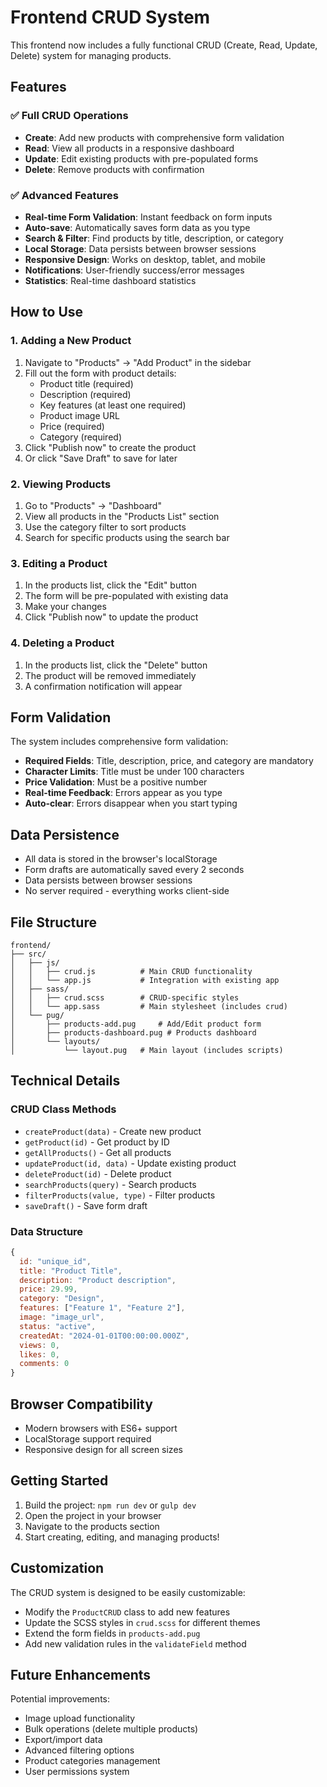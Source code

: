 # Frontend CRUD System

This frontend now includes a fully functional CRUD (Create, Read, Update, Delete) system for managing products.

## Features

### ✅ Full CRUD Operations
- **Create**: Add new products with comprehensive form validation
- **Read**: View all products in a responsive dashboard
- **Update**: Edit existing products with pre-populated forms
- **Delete**: Remove products with confirmation

### ✅ Advanced Features
- **Real-time Form Validation**: Instant feedback on form inputs
- **Auto-save**: Automatically saves form data as you type
- **Search & Filter**: Find products by title, description, or category
- **Local Storage**: Data persists between browser sessions
- **Responsive Design**: Works on desktop, tablet, and mobile
- **Notifications**: User-friendly success/error messages
- **Statistics**: Real-time dashboard statistics

## How to Use

### 1. Adding a New Product
1. Navigate to "Products" → "Add Product" in the sidebar
2. Fill out the form with product details:
   - Product title (required)
   - Description (required)
   - Key features (at least one required)
   - Product image URL
   - Price (required)
   - Category (required)
3. Click "Publish now" to create the product
4. Or click "Save Draft" to save for later

### 2. Viewing Products
1. Go to "Products" → "Dashboard"
2. View all products in the "Products List" section
3. Use the category filter to sort products
4. Search for specific products using the search bar

### 3. Editing a Product
1. In the products list, click the "Edit" button
2. The form will be pre-populated with existing data
3. Make your changes
4. Click "Publish now" to update the product

### 4. Deleting a Product
1. In the products list, click the "Delete" button
2. The product will be removed immediately
3. A confirmation notification will appear

## Form Validation

The system includes comprehensive form validation:

- **Required Fields**: Title, description, price, and category are mandatory
- **Character Limits**: Title must be under 100 characters
- **Price Validation**: Must be a positive number
- **Real-time Feedback**: Errors appear as you type
- **Auto-clear**: Errors disappear when you start typing

## Data Persistence

- All data is stored in the browser's localStorage
- Form drafts are automatically saved every 2 seconds
- Data persists between browser sessions
- No server required - everything works client-side

## File Structure

```
frontend/
├── src/
│   ├── js/
│   │   ├── crud.js          # Main CRUD functionality
│   │   └── app.js           # Integration with existing app
│   ├── sass/
│   │   ├── crud.scss        # CRUD-specific styles
│   │   └── app.sass         # Main stylesheet (includes crud)
│   └── pug/
│       ├── products-add.pug     # Add/Edit product form
│       ├── products-dashboard.pug # Products dashboard
│       └── layouts/
│           └── layout.pug   # Main layout (includes scripts)
```

## Technical Details

### CRUD Class Methods
- `createProduct(data)` - Create new product
- `getProduct(id)` - Get product by ID
- `getAllProducts()` - Get all products
- `updateProduct(id, data)` - Update existing product
- `deleteProduct(id)` - Delete product
- `searchProducts(query)` - Search products
- `filterProducts(value, type)` - Filter products
- `saveDraft()` - Save form draft

### Data Structure
```javascript
{
  id: "unique_id",
  title: "Product Title",
  description: "Product description",
  price: 29.99,
  category: "Design",
  features: ["Feature 1", "Feature 2"],
  image: "image_url",
  status: "active",
  createdAt: "2024-01-01T00:00:00.000Z",
  views: 0,
  likes: 0,
  comments: 0
}
```

## Browser Compatibility

- Modern browsers with ES6+ support
- LocalStorage support required
- Responsive design for all screen sizes

## Getting Started

1. Build the project: `npm run dev` or `gulp dev`
2. Open the project in your browser
3. Navigate to the products section
4. Start creating, editing, and managing products!

## Customization

The CRUD system is designed to be easily customizable:

- Modify the `ProductCRUD` class to add new features
- Update the SCSS styles in `crud.scss` for different themes
- Extend the form fields in `products-add.pug`
- Add new validation rules in the `validateField` method

## Future Enhancements

Potential improvements:
- Image upload functionality
- Bulk operations (delete multiple products)
- Export/import data
- Advanced filtering options
- Product categories management
- User permissions system